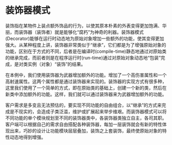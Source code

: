 # 装饰器模式

装饰指在某物件上装点额外饰品的行为，以使其原本朴素的外表变得更加饱满、华丽，而装饰器（装饰者）就是能够化“腐朽”为神奇的利器。装饰器模式(Decorator)能够在运行时动态地为原始对象增加一些额外的功能，使其变得更加强大。从某种程度上讲，装饰器非常类似于“继承”，它们都是为了增强原始对象的功能，区别在于方式的不同，后者是在编译时(compile-time)静态地通过对原始类的继承完成，而前者则是在程序运行时(run-time)通过对原始对象动态地“包装”完成，是对类实例（对象）“装饰”的结果。

在本例中，我们使用装饰器为武器增加额外的功能。增加了一个高伤害属性和一个高射速属性。这两个属性都是通过装饰器来实现的。装饰器的实现方式有很多种，这里我们使用了一个简单的方式，即在原始类的基础上，创建一个新的类，然后在新类中添加额外的功能。这样，我们就可以通过装饰器来为武器增加额外的功能。

客户需求是多变且无法预估的，要实现不同功能的自由组合，以“继承”的方式来完成是不现实的，会造成子类泛滥，维护或扩展起来举步维艰。而装饰器模式可以将不同功能的单个模块规划至不同的装饰器类中，各装饰器类独立自主，各司其职。客户端可以根据自己的需求自由搭配各种装饰器，每加一层装饰就会有新的特性体现出来，巧妙的设计让功能模块层层叠加，装饰之上套装饰，最终使原始对象的特性动态地得到增强。